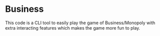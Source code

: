 # Business
This code is a CLI tool to easily play the game of Business/Monopoly with extra interacting features which makes the game more fun to play.
